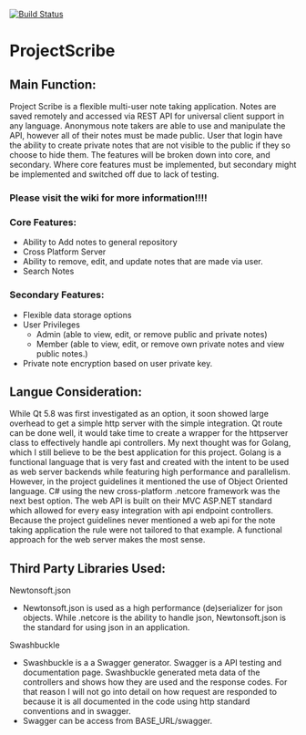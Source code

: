 [![Build Status](https://travis-ci.org/Smallxmac/ProjectScribe.svg?branch=master)](https://travis-ci.org/Smallxmac/ProjectScribe)
# ProjectScribe

## Main Function:
  Project Scribe is a flexible multi-user note taking application. Notes are saved remotely and accessed via REST API for universal client support in any language. Anonymous note takers are able to use and manipulate the API, however all of their notes must be made public. User that login have the ability to create private notes that are not visible to the public if they so choose to hide them. The features will be broken down into core, and secondary. Where core features must be implemented, but secondary might be implemented and switched off due to lack of testing. 
  
### Please visit the wiki for more information!!!!

### Core Features:
 - Ability to Add notes to general repository
 - Cross Platform Server
 - Ability to remove, edit, and update notes that are made via user.
 - Search Notes

### Secondary Features:
 - Flexible data storage options
 - User Privileges
    - Admin (able to view, edit, or remove public and private notes)
    - Member (able to view, edit, or remove own private notes and view public notes.)
 - Private note encryption based on user private key.

## Langue Consideration:
While Qt 5.8 was first investigated as an option, it soon showed large overhead to get a simple http server with the simple integration. Qt route can be done well, it would take time to create a wrapper for the httpserver class to effectively handle api controllers.  My next thought was for Golang, which I still believe to be the best application for this project. Golang is a functional language that is very fast and created with the intent to be used as web server backends while featuring high performance and parallelism. However, in the project guidelines it mentioned the use of Object Oriented language. C# using the new cross-platform .netcore framework was the next best option. The web API is built on their MVC ASP.NET standard which allowed for every easy integration with api endpoint controllers. Because the project guidelines never mentioned a web api for the note taking application the rule were not tailored to that example. A functional approach for the web server makes the most sense. 

## Third Party Libraries Used:
Newtonsoft.json
 - Newtonsoft.json is used as a high performance (de)serializer for json objects. While .netcore is the ability to handle json,          Newtonsoft.json is the standard for using json in an application.
  
Swashbuckle
 - Swashbuckle is a a Swagger generator. Swagger is a API testing and documentation page. Swashbuckle generated meta data of the controllers and shows how they are used and the response codes. For that reason I will not go into detail on how request are responded to because it is all documented in the code using http standard conventions and in swagger.
 - Swagger can be access from BASE_URL/swagger.
